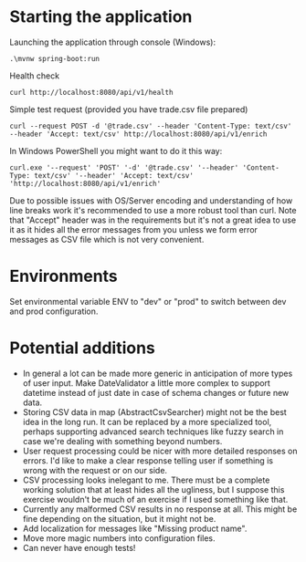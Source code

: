 # Starting the application

Launching the application through console (Windows):

```
.\mvnw spring-boot:run
```

Health check
```
curl http://localhost:8080/api/v1/health
```

Simple test request (provided you have trade.csv file prepared)
```
curl --request POST -d '@trade.csv' --header 'Content-Type: text/csv' --header 'Accept: text/csv' http://localhost:8080/api/v1/enrich
```
In Windows PowerShell you might want to do it this way:
```
curl.exe '--request' 'POST' '-d' '@trade.csv' '--header' 'Content-Type: text/csv' '--header' 'Accept: text/csv' 'http://localhost:8080/api/v1/enrich'
```

Due to possible issues with OS/Server encoding and understanding of how line breaks work it's recommended to use a more robust tool than curl.
Note that "Accept" header was in the requirements but it's not a great idea to use it as it hides all the error messages from you unless we form error messages as CSV file which is not very convenient.

# Environments

Set environmental variable ENV to "dev" or "prod" to switch between dev and prod configuration.

# Potential additions

- In general a lot can be made more generic in anticipation of more types of user input. Make DateValidator a little more complex to support datetime instead of just date in case of schema changes or future new data.
- Storing CSV data in map (AbstractCsvSearcher) might not be the best idea in the long run. It can be replaced by a more specialized tool, perhaps supporting advanced search techniques like fuzzy search in case we're dealing with something beyond numbers.
- User request processing could be nicer with more detailed responses on errors. I'd like to make a clear response telling user if something is wrong with the request or on our side.
- CSV processing looks inelegant to me. There must be a complete working solution that at least hides all the ugliness, but I suppose this exercise wouldn't be much of an exercise if I used something like that.
- Currently any malformed CSV results in no response at all. This might be fine depending on the situation, but it might not be.
- Add localization for messages like "Missing product name".
- Move more magic numbers into configuration files.
- Can never have enough tests!
